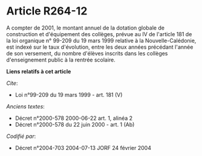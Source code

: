 # Article R264-12

A compter de 2001, le montant annuel de la dotation globale de construction et d'équipement des collèges, prévue au IV de
l'article 181 de la loi organique n° 99-209 du 19 mars 1999 relative à la Nouvelle-Calédonie, est indexé sur le taux
d'évolution, entre les deux années précédant l'année de son versement, du nombre d'élèves inscrits dans les collèges
d'enseignement public à la rentrée scolaire.

**Liens relatifs à cet article**

_Cite_:

  - Loi n°99-209 du 19 mars 1999 - art. 181 (V)

_Anciens textes_:

  - Décret n°2000-578 2000-06-22 art. 1, alinéa 2
  - Décret n°2000-578 du 22 juin 2000 - art. 1 (Ab)

_Codifié par_:

  - Décret n°2004-703 2004-07-13 JORF 24 février 2004
